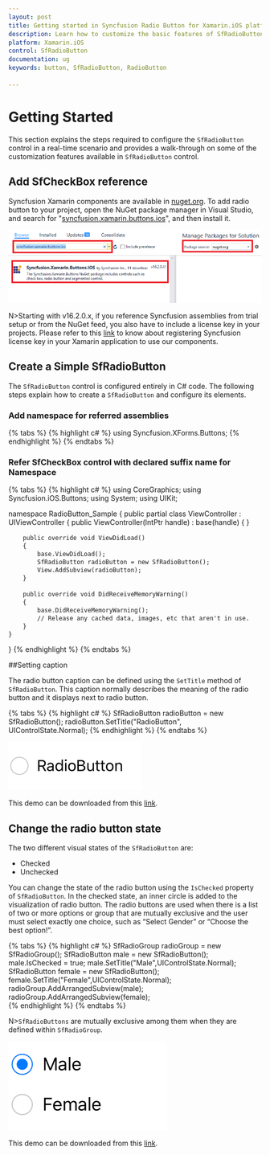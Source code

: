 ```yaml
---
layout: post
title: Getting started in Syncfusion Radio Button for Xamarin.iOS platform
description: Learn how to customize the basic features of SfRadioButton
platform: Xamarin.iOS
control: SfRadioButton
documentation: ug 
keywords: button, SfRadioButton, RadioButton

---
```


# Getting Started
This section explains the steps required to configure the `SfRadioButton` control in a real-time scenario and provides a walk-through on some of the customization features available in `SfRadioButton` control.

## Add SfCheckBox reference
Syncfusion Xamarin components are available in [nuget.org](https://www.nuget.org/). To add radio button to your project, open the NuGet package manager in Visual Studio, and search for "[syncfusion.xamarin.buttons.ios](https://www.nuget.org/packages/Syncfusion.Xamarin.Buttons.iOS)", and then install it. 

![](Images/nuget.png)

N>Starting with v16.2.0.x, if you reference Syncfusion assemblies from trial setup or from the NuGet feed, you also have to include a license key in your projects. Please refer to this [link](https://help.syncfusion.com/common/essential-studio/licensing/license-key) to know about registering Syncfusion license key in your Xamarin application to use our components.

## Create a Simple SfRadioButton
The `SfRadioButton` control is configured entirely in C# code. The following steps explain how to create a `SfRadioButton` and configure its elements.

### Add namespace for referred assemblies

{% tabs %}
{% highlight c# %}
using Syncfusion.XForms.Buttons;
{% endhighlight %}
{% endtabs %}

### Refer SfCheckBox control with declared suffix name for Namespace

{% tabs %}
{% highlight c# %}
using CoreGraphics;
using Syncfusion.iOS.Buttons;
using System;
using UIKit;

namespace RadioButton_Sample
{
    public partial class ViewController : UIViewController
    {
        public ViewController(IntPtr handle) : base(handle)
        {
        }

        public override void ViewDidLoad()
        {
            base.ViewDidLoad();
            SfRadioButton radioButton = new SfRadioButton();
            View.AddSubview(radioButton);
        }

        public override void DidReceiveMemoryWarning()
        {
            base.DidReceiveMemoryWarning();
            // Release any cached data, images, etc that aren't in use.
        }
    }
}
{% endhighlight %}
{% endtabs %}

##Setting caption

The radio button caption can be defined using the `SetTitle` method of `SfRadioButton`. This caption normally describes the meaning of the radio button and it displays next to radio button.
 
{% tabs %}
{% highlight c# %}
SfRadioButton radioButton = new SfRadioButton(); 
radioButton.SetTitle("RadioButton", UIControlState.Normal);
{% endhighlight %}
{% endtabs %}

![](Images/Caption.png)

This demo can be downloaded from this [link](http://files2.syncfusion.com/Xamarin.iOS/Samples/RadioButton_GettingStarted.zip).

## Change the radio button state

The two different visual states of the `SfRadioButton` are:

* Checked
* Unchecked

You can change the state of the radio button using the `IsChecked` property of `SfRadioButton`. In the checked state, an inner circle is added to the visualization of radio button.
The radio buttons are used when there is a list of two or more options or group that are mutually exclusive and the user must select exactly one choice, such as “Select Gender” or “Choose the best option!”.

{% tabs %}
{% highlight c# %}
SfRadioGroup radioGroup = new SfRadioGroup();
SfRadioButton male = new SfRadioButton();
male.IsChecked = true;
male.SetTitle("Male",UIControlState.Normal);
SfRadioButton female = new SfRadioButton();
female.SetTitle("Female",UIControlState.Normal);
radioGroup.AddArrangedSubview(male);
radioGroup.AddArrangedSubview(female);  
{% endhighlight %}
{% endtabs %}

N>`SfRadioButtons` are mutually exclusive among them when they are defined within `SfRadioGroup`.

![](Images/StateChage.png)

This demo can be downloaded from this [link](http://files2.syncfusion.com/Xamarin.iOS/Samples/RadioButton_StateChanging.zip).
